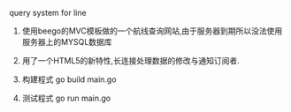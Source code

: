 query system for line 

1. 使用beego的MVC模板做的一个航线查询网站,由于服务器到期所以没法使用服务器上的MYSQL数据库

2. 用了一个HTML5的新特性,长连接处理数据的修改与通知订阅者.

3. 构建程式
go build main.go

4. 测试程式
go run main.go 

